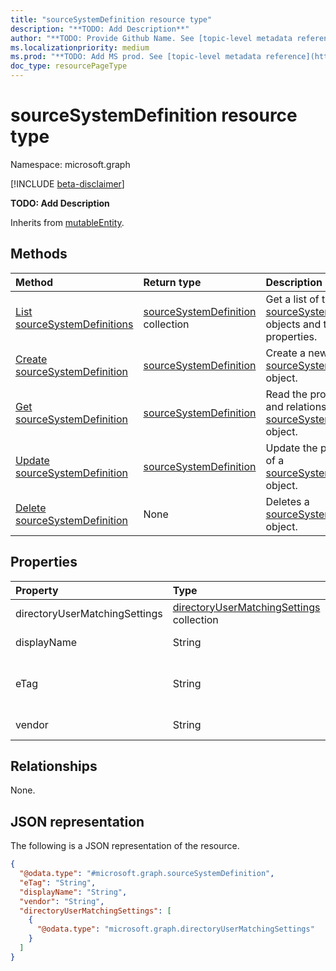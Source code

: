 ```yaml
---
title: "sourceSystemDefinition resource type"
description: "**TODO: Add Description**"
author: "**TODO: Provide Github Name. See [topic-level metadata reference](https://msgo.azurewebsites.net/add/document/guidelines/metadata.html#topic-level-metadata)**"
ms.localizationpriority: medium
ms.prod: "**TODO: Add MS prod. See [topic-level metadata reference](https://msgo.azurewebsites.net/add/document/guidelines/metadata.html#topic-level-metadata)**"
doc_type: resourcePageType
---
```


# sourceSystemDefinition resource type

Namespace: microsoft.graph

[!INCLUDE [beta-disclaimer](../../includes/beta-disclaimer.md)]

**TODO: Add Description**


Inherits from [mutableEntity](../resources/mutableentity.md).

## Methods
|Method|Return type|Description|
|:---|:---|:---|
|[List sourceSystemDefinitions](../api/sourcesystemdefinition-list.md)|[sourceSystemDefinition](../resources/sourcesystemdefinition.md) collection|Get a list of the [sourceSystemDefinition](../resources/sourcesystemdefinition.md) objects and their properties.|
|[Create sourceSystemDefinition](../api/industrydatahub-post-sourcesystems.md)|[sourceSystemDefinition](../resources/sourcesystemdefinition.md)|Create a new [sourceSystemDefinition](../resources/sourcesystemdefinition.md) object.|
|[Get sourceSystemDefinition](../api/sourcesystemdefinition-get.md)|[sourceSystemDefinition](../resources/sourcesystemdefinition.md)|Read the properties and relationships of a [sourceSystemDefinition](../resources/sourcesystemdefinition.md) object.|
|[Update sourceSystemDefinition](../api/sourcesystemdefinition-update.md)|[sourceSystemDefinition](../resources/sourcesystemdefinition.md)|Update the properties of a [sourceSystemDefinition](../resources/sourcesystemdefinition.md) object.|
|[Delete sourceSystemDefinition](../api/sourcesystemdefinition-delete.md)|None|Deletes a [sourceSystemDefinition](../resources/sourcesystemdefinition.md) object.|

## Properties
|Property|Type|Description|
|:---|:---|:---|
|directoryUserMatchingSettings|[directoryUserMatchingSettings](../resources/directoryusermatchingsettings.md) collection|**TODO: Add Description**|
|displayName|String|**TODO: Add Description**|
|eTag|String|**TODO: Add Description** Inherited from [mutableEntity](../resources/mutableentity.md).|
|vendor|String|**TODO: Add Description**|

## Relationships
None.

## JSON representation
The following is a JSON representation of the resource.
<!-- {
  "blockType": "resource",
  "keyProperty": "id",
  "@odata.type": "microsoft.graph.sourceSystemDefinition",
  "baseType": "microsoft.industryData.mutableEntity",
  "openType": false
}
-->
``` json
{
  "@odata.type": "#microsoft.graph.sourceSystemDefinition",
  "eTag": "String",
  "displayName": "String",
  "vendor": "String",
  "directoryUserMatchingSettings": [
    {
      "@odata.type": "microsoft.graph.directoryUserMatchingSettings"
    }
  ]
}
```

